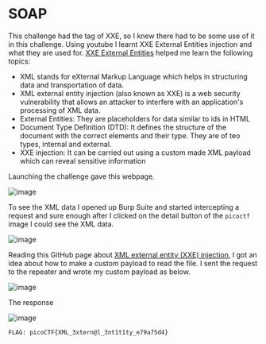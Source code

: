# SOAP
This challenge had the tag of XXE, so I knew there had to be some use of it in this challenge. Using youtube I learnt XXE External Entities injection and what they are used for.
[XXE External Entities](https://youtu.be/gjm6VHZa_8s?si=cP3JNreJvnwBoI1m) helped me learn the following topics:
- XML stands for eXternal Markup Language which helps in structuring data and transportation of data.
- XML external entity injection (also known as XXE) is a web security vulnerability that allows an attacker to interfere with an application's processing of XML data. 
- External Entities: They are placeholders for data similar to ids in HTML
- Document Type Definition (DTD): It defines the structure of the document with the correct elements and their type. They are of teo types, internal and external.
- XXE injection: It can be carried out using a custom made XML payload which can reveal sensitive information

Launching the challenge gave this webpage.

![image](https://github.com/user-attachments/assets/29d1b17a-b140-4164-a58a-3bbc67f18b05)

To see the XML data I opened up Burp Suite and started intercepting a request and sure enough after I clicked on the detail button of the `picoctf` image I could see the XML data.

![image](https://github.com/user-attachments/assets/b58eb5d6-9dd4-4bb3-a3c3-82cf581745b3)

Reading this GitHub page about [XML external entity (XXE) injection](https://github.com/payloadbox/xxe-injection-payload-list), I got an idea about how to make a custom payload to read the file. 
I sent the request to the repeater and wrote my custom payload as below.

![image](https://github.com/user-attachments/assets/9be18e39-dad1-46e5-9b85-d661ecfefd36)


The response 

![image](https://github.com/user-attachments/assets/c07747d7-4a61-4a9d-bdf8-2f0ce1f3e729)


`FLAG: picoCTF{XML_3xtern@l_3nt1t1ty_e79a75d4}`
